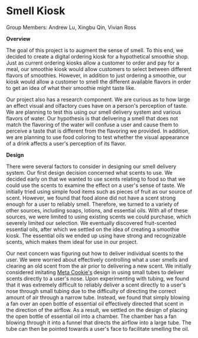 # Smell Kiosk
Group Members: Andrew Lu, Xingbu Qin, Vivian Ross

**Overview**

The goal of this project is to augment the sense of smell. To this end, we decided to create a digital ordering kiosk for a hypothetical smoothie shop. Just as current ordering kiosks allow a customer to order and pay for a meal, our smoothie kiosk would allow customers to select between different flavors of smoothies. However, in addition to just ordering a smoothie, our kiosk would allow a customer to smell the different available flavors in order to get an idea of what their smoothie might taste like. 

Our project also has a research component. We are curious as to how large an effect visual and olfactory cues have on a person's perception of taste. We are planning to test this using our smell delivery system and various flavors of water. Our hypothesis is that delivering a smell that does not match the flavoring of the water will confuse a user and cause them to perceive a taste that is different from the flavoring we provided. In addition, we are planning to use food coloring to test whether the visual appearance of a drink affects a user's perception of its flavor.

**Design**

There were several factors to consider in designing our smell delivery system. Our first design decision concerned what scents to use. We decided early on that we wanted to use scents relating to food so that we could use the scents to examine the effect on a user's sense of taste. We initially tried using simple food items such as pieces of fruit as our source of scent. However, we found that food alone did not have a scent strong enough for a user to reliably smell. Therefore, we turned to a variety of other sources, including soaps, lotions, and essential oils. With all of these sources, we were limited to using existing scents we could purchase, which severely limited our selection. We eventually discovered fruit-scented essential oils, after which we settled on the idea of creating a smoothie kiosk. The essential oils we ended up using have strong and recognizable scents, which makes them ideal for use in our project.

Our next concern was figuring out how to deliver individual scents to the user. We were worried about effectively controlling what a user smells and clearing an old scent from the air prior to delivering a new scent. We initially considered imitating [Meta Cookie's](https://www.exploratorium.edu/blogs/fabricated-realities/meta-cookie-olfactory-gustatory-augmented-reality) design in using small tubes to deliver scents directly to a user's nose. Upon experimenting with tubing, we found that it was extremely difficult to reliably deliver a scent directly to a user's nose through small tubing due to the difficulty of directing the correct amount of air through a narrow tube. Instead, we found that simply blowing a fan over an open bottle of essential oil effectively directed that scent in the direction of the airflow. As a result, we settled on the design of placing the open bottle of essential oil into a chamber. The chamber has a fan blowing through it into a funnel that directs the airflow into a large tube. The tube can then be pointed towards a user's face to facilitate smelling the oil.
